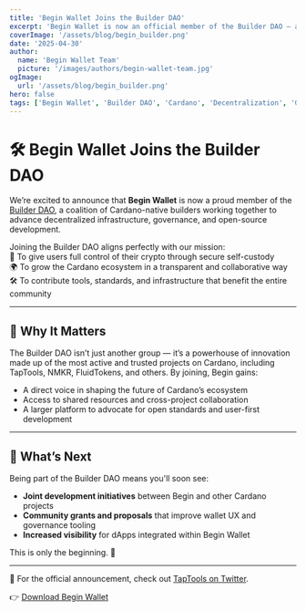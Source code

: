 ```yaml
---
title: 'Begin Wallet Joins the Builder DAO'
excerpt: 'Begin Wallet is now an official member of the Builder DAO — a collective of Cardano-native projects building the future of DeFi and open-source innovation.'
coverImage: '/assets/blog/begin_builder.png'
date: '2025-04-30'
author:
  name: 'Begin Wallet Team'
  picture: '/images/authors/begin-wallet-team.jpg'
ogImage:
  url: '/assets/blog/begin_builder.png'
hero: false
tags: ['Begin Wallet', 'Builder DAO', 'Cardano', 'Decentralization', 'Governance', 'Crypto Wallets']
---
```


# 🛠 Begin Wallet Joins the Builder DAO

We’re excited to announce that **Begin Wallet** is now a proud member of the [Builder DAO](https://x.com/TapTools/status/1916966350448431503), a coalition of Cardano-native builders working together to advance decentralized infrastructure, governance, and open-source development.

Joining the Builder DAO aligns perfectly with our mission:  
🔐 To give users full control of their crypto through secure self-custody  
🌍 To grow the Cardano ecosystem in a transparent and collaborative way  
🛠 To contribute tools, standards, and infrastructure that benefit the entire community

---

## 🤝 Why It Matters

The Builder DAO isn’t just another group — it’s a powerhouse of innovation made up of the most active and trusted projects on Cardano, including TapTools, NMKR, FluidTokens, and others. By joining, Begin gains:

- A direct voice in shaping the future of Cardano’s ecosystem  
- Access to shared resources and cross-project collaboration  
- A larger platform to advocate for open standards and user-first development

---

## 🚀 What’s Next

Being part of the Builder DAO means you'll soon see:

- **Joint development initiatives** between Begin and other Cardano projects  
- **Community grants and proposals** that improve wallet UX and governance tooling  
- **Increased visibility** for dApps integrated within Begin Wallet

This is only the beginning. 💙

---

📣 For the official announcement, check out [TapTools on Twitter](https://x.com/TapTools/status/1916966350448431503).

👉 [Download Begin Wallet](https://begin.is)
